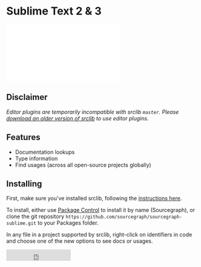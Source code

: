 # Sublime Text 2 & 3

<div class="embed-responsive embed-responsive-16by9">
<iframe class="embed-responsive-item" src="//www.youtube.com/embed/oSg0N0fV6o4?rel=0" frameborder="0" allowfullscreen></iframe>
</div>

## Disclaimer

*Editor plugins are temporarily incompatible with srclib `master`. Please
[download an older version of srclib](http://TODO) to use editor plugins.*

## Features

- Documentation lookups
- Type information
- Find usages (across all open-source projects globally)

## Installing

First, make sure you've installed srclib, following
the [instructions here](../install.md#install-srclib).

To install, either use
[Package Control](https://sublime.wbond.net/packages/Sourcegraph) to install it
by name (Sourcegraph), or clone the git repository
`https://github.com/sourcegraph/sourcegraph-sublime.git` to your Packages
folder.

In any file in a project supported by srclib, right-click on identifiers in code
and choose one of the new options to see docs or usages.

<iframe src="http://ghbtns.com/github-btn.html?user=sourcegraph&repo=sourcegraph-sublime&type=watch&count=true&size=large"
  allowtransparency="true" frameborder="0" scrolling="0" width="170" height="30"></iframe>
